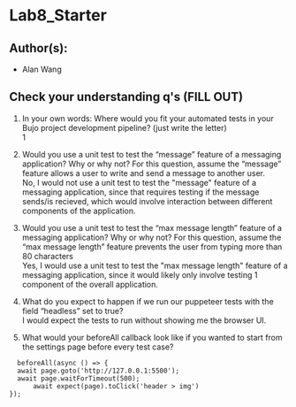 # Lab8_Starter
## Author(s):
- Alan Wang

## Check your understanding q's (FILL OUT)
1. In your own words: Where would you fit your automated tests in your Bujo project development pipeline? (just write the letter)  
   1

2. Would you use a unit test to test the “message” feature of a messaging application? Why or why not? For this question, assume the “message” feature allows a user to write and send a message to another user.  
	 No, I would not use a unit test to test the "message" feature of a messaging application, since that requires testing if the message sends/is recieved, which would involve interaction between different components of the application.

3. Would you use a unit test to test the “max message length” feature of a messaging application? Why or why not? For this question, assume the “max message length” feature prevents the user from typing more than 80 characters  
   Yes, I would use a unit test to test the "max message length" feature of a messaging application, since it would likely only involve testing 1 component of the overall application. 
	
4. What do you expect to happen if we run our puppeteer tests with the field “headless” set to true?  
   I would expect the tests to run without showing me the browser UI. 

5. What would your beforeAll callback look like if you wanted to start from the settings page before every test case?  
  ```
	beforeAll(async () => {
    await page.goto('http://127.0.0.1:5500');
    await page.waitForTimeout(500);
		await expect(page).toClick('header > img')
  });
  ```
